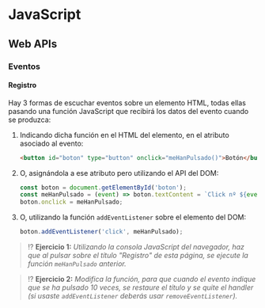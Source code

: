 # JavaScript
## Web APIs

### Eventos

#### Registro

Hay 3 formas de escuchar eventos sobre un elemento HTML, todas ellas pasando una función JavaScript que recibirá los datos del evento cuando se produzca:

1. Indicando dicha función en el HTML del elemento, en el atributo asociado al evento:

   ```html
   <button id="boton" type="button" onclick="meHanPulsado()">Botón</button>
   ```

1. O, asignándola a ese atributo pero utilizando el API del DOM:

   ```js
   const boton = document.getElementById('boton');
   const meHanPulsado = (event) => boton.textContent = `Click nº ${event.detail}`;
   boton.onclick = meHanPulsado;
   ```

1. O, utilizando la función `addEventListener` sobre el elemento del DOM:

   ```js
   boton.addEventListener('click', meHanPulsado);
   ```

> ⁉️ **Ejercicio 1:** _Utilizando la consola JavaScript del navegador, haz que al pulsar sobre el título "Registro" de esta página, se ejecute la función `meHanPulsado` anterior._

> ⁉️ **Ejercicio 2:** _Modifica la función, para que cuando el evento indique que se ha pulsado 10 veces, se restaure el título y se quite el handler (si usaste `addEventListener` deberás usar `removeEventListener`)._